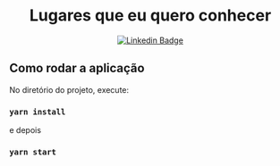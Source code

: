 <h1 align="center">Lugares que eu quero conhecer</h1>

<div align="center">

[![Linkedin Badge](https://img.shields.io/badge/-Guilherme%20Sandi-292929?style=flat-square&logo=Linkedin&logoColor=white&link=https://www.linkedin.com/in/guilhermesandi/)](https://www.linkedin.com/in/guilhermesandi/)

</div>

## Como rodar a aplicação
No diretório do projeto, execute:

### `yarn install`

e depois

### `yarn start`

